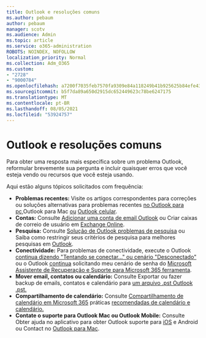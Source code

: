 ```yaml
---
title: Outlook e resoluções comuns
ms.author: pebaum
author: pebaum
manager: scotv
ms.audience: Admin
ms.topic: article
ms.service: o365-administration
ROBOTS: NOINDEX, NOFOLLOW
localization_priority: Normal
ms.collection: Adm_O365
ms.custom:
- "2728"
- "9000784"
ms.openlocfilehash: a7200f7035feb7570fa9309e84a118249b41b925625b84efe43e7c5f480daeca
ms.sourcegitcommit: b5f7da89a650d2915dc652449623c78be6247175
ms.translationtype: MT
ms.contentlocale: pt-BR
ms.lasthandoff: 08/05/2021
ms.locfileid: "53924757"
---
```

# <a name="outlook-common-issues-and-resolutions"></a>Outlook e resoluções comuns

Para obter uma resposta mais específica sobre um problema Outlook, reformular brevemente sua pergunta e incluir quaisquer erros que você esteja vendo ou recursos que você esteja usando.

Aqui estão alguns tópicos solicitados com frequência:

- **Problemas recentes:**  Visite os artigos correspondentes para correções ou soluções alternativas para problemas recentes [no Outlook para pc,](https://support.office.com/article/ecf61305-f84f-4e13-bb73-95a214ac1230)Outlook para Mac [ou](https://support.office.com/article/54afa5e3-db38-422a-9d94-3b55330ded8e) [Outlook celular](https://support.office.com/article/a264ef01-9c88-48fb-9285-7017e4f31f02).
- **Contas:**  Consulte [Adicionar uma conta de email Outlook](https://support.office.com/article/6e27792a-9267-4aa4-8bb6-c84ef146101b) ou Criar caixas de correio de usuário em [Exchange Online](https://docs.microsoft.com/Exchange/recipients-in-exchange-online/create-user-mailboxes).
- **Pesquisa:**  Consulte [Solução de Outlook problemas de pesquisa](https://support.office.com/article/2556b11f-f4d8-46be-b0a7-de33a3f4f066) ou Saiba como restringir seus critérios de pesquisa para melhores pesquisas em [Outlook](https://support.office.com/article/D824D1E9-A255-4C8A-8553-276FB895A8DA).
- **Conectividade:**  Para problemas de conectividade, execute o Outlook [continua dizendo "Tentando se conectar..." ou cenário "Desconectado"](https://aka.ms/SaRA-OutlookDisconnect) ou o Outlook [continua](https://aka.ms/SaRA-OutlookPwdPrompt) solicitando meu cenário de senha do [Microsoft Assistente de Recuperação e Suporte para Microsoft 365 ferramenta](https://diagnostics.outlook.com/#/).
- **Mover email, contatos ou calendário:**  Consulte Exportar ou fazer backup de emails, contatos e calendário para [um arquivo .pst Outlook .pst.](https://support.office.com/article/14252b52-3075-4e9b-be4e-ff9ef1068f91)
- **Compartilhamento de calendário:**  Consulte [Compartilhamento de calendário em Microsoft 365](https://support.office.com/article/b576ecc3-0945-4d75-85f1-5efafb8a37b4) práticas [recomendadas de calendário e calendário.](https://support.office.com/article/D93F72D3-2361-4E0D-8D6A-5C4939C17F39)
- **Contate o suporte para Outlook Mac ou Outlook Mobile:**  Consulte Obter ajuda no aplicativo para obter Outlook suporte para [iOS](https://support.office.com/article/218a22d1-9fa5-4889-b689-de1c63493243) e Android ou Contact no [Outlook para Mac](https://support.office.com/article/d0410177-8e65-4487-93f7-206a3a3d71a8).
